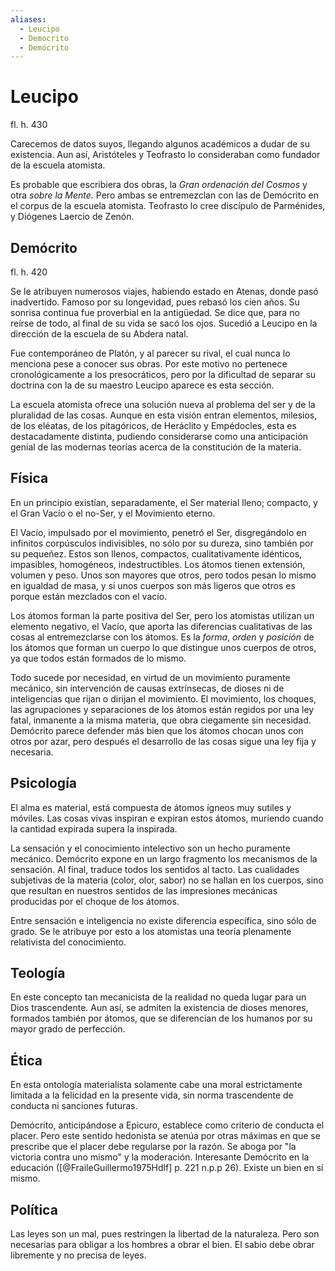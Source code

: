 ```yaml
---
aliases:
  - Leucipo
  - Democrito
  - Demócrito
---
```

# Leucipo
fl. h. 430

Carecemos de datos suyos, llegando algunos académicos a dudar de su existencia. Aun así, Aristóteles y Teofrasto lo consideraban como fundador de la escuela atomista.

Es probable que escribiera dos obras, la *Gran ordenación del Cosmos* y otra *sobre la Mente.* Pero ambas se entremezclan con las de Demócrito en el corpus de la escuela atomista. Teofrasto lo cree discípulo de Parménides, y Diógenes Laercio de Zenón.

## Demócrito
fl. h. 420

Se le atribuyen numerosos viajes, habiendo estado en Atenas, donde pasó inadvertido. Famoso por su longevidad, pues rebasó los cien años. Su sonrisa continua fue proverbial en la antigüedad. Se dice que, para no reírse de todo, al final de su vida se sacó los ojos. Sucedió a Leucipo en la dirección de la escuela de su Abdera natal.

Fue contemporáneo de Platón, y al parecer su rival, el cual nunca lo menciona pese a conocer sus obras. Por este motivo no pertenece cronológicamente a los presocráticos, pero por la dificultad de separar su doctrina con la de su maestro Leucipo aparece es esta sección.

La escuela atomista ofrece una solución nueva al problema del ser y de la pluralidad de las cosas. Aunque en esta visión entran elementos, milesios, de los eléatas, de los pitagóricos, de Heráclito y Empédocles, esta es destacadamente distinta, pudiendo considerarse como una anticipación genial de las modernas teorías acerca de la constitución de la materia.

## Física

 En un principio existían, separadamente, el Ser material lleno; compacto, y el Gran Vacío o el no-Ser, y el Movimiento eterno.
 
El Vacío, impulsado por el movimiento, penetró el Ser, disgregándolo en infinitos corpúsculos indivisibles, no sólo por su dureza, sino también por su pequeñez. Estos son llenos, compactos, cualitativamente idénticos, impasibles, homogéneos, indestructibles. Los átomos tienen extensión, volumen y peso. Unos son mayores que otros, pero todos pesan lo mismo en igualdad de masa, y si unos cuerpos son más ligeros que otros es porque están mezclados con el vacío.

Los átomos forman la parte positiva del Ser, pero los atomistas utilizan un elemento negativo, el Vacío, que aporta las diferencias cualitativas de las cosas al entremezclarse con los átomos. Es la *forma*, *orden* y *posición* de los átomos que forman un cuerpo lo que distingue unos cuerpos de otros, ya que todos están formados de lo mismo.

Todo sucede por necesidad, en virtud de un movimiento puramente mecánico, sin intervención de causas extrínsecas, de dioses ni de inteligencias que rijan o dirijan el movimiento. El movimiento, los choques, las agrupaciones y separaciones de los átomos están regidos por una ley fatal, inmanente a la misma materia, que obra ciegamente sin necesidad. Demócrito parece defender más bien que los átomos chocan unos con otros por azar, pero después el desarrollo de las cosas sigue una ley fija y necesaria.

## Psicología

El alma es material, está compuesta de átomos ígneos muy sutiles y móviles. Las cosas vivas inspiran e expiran estos átomos, muriendo cuando la cantidad expirada supera la inspirada.

La sensación y el conocimiento intelectivo son un hecho puramente mecánico. Demócrito expone en un largo fragmento los mecanismos de la sensación. Al final, traduce todos los sentidos al tacto. Las cualidades subjetivas de la materia (color, olor, sabor) no se hallan en los cuerpos, sino que resultan en nuestros sentidos de las impresiones mecánicas producidas por el choque de los átomos.

Entre sensación e inteligencia no existe diferencia específica, sino sólo de grado. Se le atribuye por esto a los atomistas una teoría plenamente relativista del conocimiento.

## Teología

En este concepto tan mecanicista de la realidad no queda lugar para un Dios trascendente. Aun así, se admiten la existencia de dioses menores, formados también por átomos, que se diferencian de los humanos por su mayor grado de perfección.

## Ética

En esta ontología materialista solamente cabe una moral estrictamente limitada a la felicidad en la presente vida, sin norma trascendente de conducta ni sanciones futuras.

Demócrito, anticipándose a Epicuro, establece como criterio de conducta el placer. Pero este sentido hedonista se atenúa por otras máximas en que se prescribe que el placer debe regularse por la razón. Se aboga por "la victoria contra uno mismo" y la moderación. Interesante Demócrito en la educación ([@FraileGuillermo1975Hdlf] p. 221 n.p.p 26). Existe un bien en sí mismo.

## Política

Las leyes son un mal, pues restringen la libertad de la naturaleza. Pero son necesarias para obligar a los hombres a obrar el bien. El sabio debe obrar libremente y no precisa de leyes.